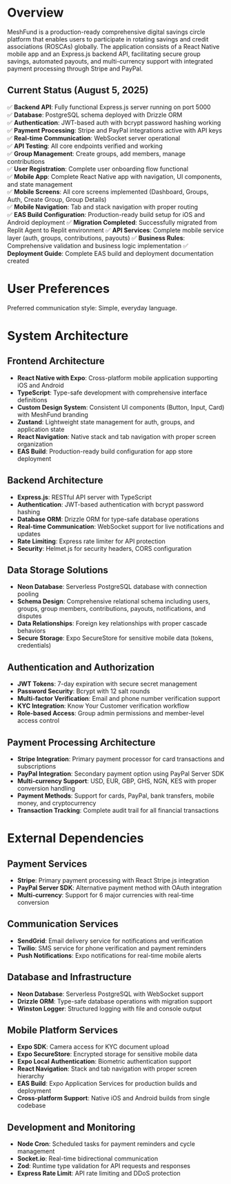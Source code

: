 # Overview

MeshFund is a production-ready comprehensive digital savings circle platform that enables users to participate in rotating savings and credit associations (ROSCAs) globally. The application consists of a React Native mobile app and an Express.js backend API, facilitating secure group savings, automated payouts, and multi-currency support with integrated payment processing through Stripe and PayPal.

## Current Status (August 5, 2025)
✅ **Backend API**: Fully functional Express.js server running on port 5000  
✅ **Database**: PostgreSQL schema deployed with Drizzle ORM  
✅ **Authentication**: JWT-based auth with bcrypt password hashing working  
✅ **Payment Processing**: Stripe and PayPal integrations active with API keys  
✅ **Real-time Communication**: WebSocket server operational  
✅ **API Testing**: All core endpoints verified and working  
✅ **Group Management**: Create groups, add members, manage contributions  
✅ **User Registration**: Complete user onboarding flow functional  
✅ **Mobile App**: Complete React Native app with navigation, UI components, and state management  
✅ **Mobile Screens**: All core screens implemented (Dashboard, Groups, Auth, Create Group, Group Details)  
✅ **Mobile Navigation**: Tab and stack navigation with proper routing  
✅ **EAS Build Configuration**: Production-ready build setup for iOS and Android deployment
✅ **Migration Completed**: Successfully migrated from Replit Agent to Replit environment
✅ **API Services**: Complete mobile service layer (auth, groups, contributions, payouts)
✅ **Business Rules**: Comprehensive validation and business logic implementation
✅ **Deployment Guide**: Complete EAS build and deployment documentation created

# User Preferences

Preferred communication style: Simple, everyday language.

# System Architecture

## Frontend Architecture
- **React Native with Expo**: Cross-platform mobile application supporting iOS and Android
- **TypeScript**: Type-safe development with comprehensive interface definitions
- **Custom Design System**: Consistent UI components (Button, Input, Card) with MeshFund branding
- **Zustand**: Lightweight state management for auth, groups, and application state
- **React Navigation**: Native stack and tab navigation with proper screen organization
- **EAS Build**: Production-ready build configuration for app store deployment

## Backend Architecture
- **Express.js**: RESTful API server with TypeScript
- **Authentication**: JWT-based authentication with bcrypt password hashing
- **Database ORM**: Drizzle ORM for type-safe database operations
- **Real-time Communication**: WebSocket support for live notifications and updates
- **Rate Limiting**: Express rate limiter for API protection
- **Security**: Helmet.js for security headers, CORS configuration

## Data Storage Solutions
- **Neon Database**: Serverless PostgreSQL database with connection pooling
- **Schema Design**: Comprehensive relational schema including users, groups, group members, contributions, payouts, notifications, and disputes
- **Data Relationships**: Foreign key relationships with proper cascade behaviors
- **Secure Storage**: Expo SecureStore for sensitive mobile data (tokens, credentials)

## Authentication and Authorization
- **JWT Tokens**: 7-day expiration with secure secret management
- **Password Security**: Bcrypt with 12 salt rounds
- **Multi-factor Verification**: Email and phone number verification support
- **KYC Integration**: Know Your Customer verification workflow
- **Role-based Access**: Group admin permissions and member-level access control

## Payment Processing Architecture
- **Stripe Integration**: Primary payment processor for card transactions and subscriptions
- **PayPal Integration**: Secondary payment option using PayPal Server SDK
- **Multi-currency Support**: USD, EUR, GBP, GHS, NGN, KES with proper conversion handling
- **Payment Methods**: Support for cards, PayPal, bank transfers, mobile money, and cryptocurrency
- **Transaction Tracking**: Complete audit trail for all financial transactions

# External Dependencies

## Payment Services
- **Stripe**: Primary payment processing with React Stripe.js integration
- **PayPal Server SDK**: Alternative payment method with OAuth integration
- **Multi-currency**: Support for 6 major currencies with real-time conversion

## Communication Services
- **SendGrid**: Email delivery service for notifications and verification
- **Twilio**: SMS service for phone verification and payment reminders
- **Push Notifications**: Expo notifications for real-time mobile alerts

## Database and Infrastructure
- **Neon Database**: Serverless PostgreSQL with WebSocket support
- **Drizzle ORM**: Type-safe database operations with migration support
- **Winston Logger**: Structured logging with file and console output

## Mobile Platform Services
- **Expo SDK**: Camera access for KYC document upload
- **Expo SecureStore**: Encrypted storage for sensitive mobile data
- **Expo Local Authentication**: Biometric authentication support
- **React Navigation**: Stack and tab navigation with proper screen hierarchy
- **EAS Build**: Expo Application Services for production builds and deployment
- **Cross-platform Support**: Native iOS and Android builds from single codebase

## Development and Monitoring
- **Node Cron**: Scheduled tasks for payment reminders and cycle management
- **Socket.io**: Real-time bidirectional communication
- **Zod**: Runtime type validation for API requests and responses
- **Express Rate Limit**: API rate limiting and DDoS protection